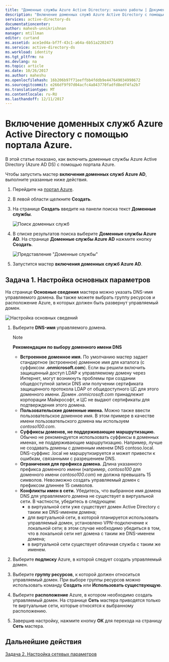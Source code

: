 ```yaml
---
title: "Доменные службы Azure Active Directory: начало работы | Документы Майкрософт"
description: "Включение доменных служб Azure Active Directory с помощью портала Azure."
services: active-directory-ds
documentationcenter: 
author: mahesh-unnikrishnan
manager: mtillman
editor: curtand
ms.assetid: ace1ed4a-bf7f-43c1-a64a-6b51a2202473
ms.service: active-directory-ds
ms.workload: identity
ms.tgt_pltfrm: na
ms.devlang: na
ms.topic: article
ms.date: 10/26/2017
ms.author: maheshu
ms.openlocfilehash: 16b206b97f71eeffbb4fddb9e447649034998672
ms.sourcegitcommit: e266df9f97d04acfc4a843770fadfd8edf4fa2b7
ms.translationtype: MT
ms.contentlocale: ru-RU
ms.lasthandoff: 12/11/2017
---
```

# <a name="enable-azure-active-directory-domain-services-using-the-azure-portal"></a>Включение доменных служб Azure Active Directory с помощью портала Azure.
В этой статье показано, как включить доменные службы Azure Active Directory (Azure AD DS) с помощью портала Azure.

Чтобы запустить мастер **включения доменных служб Azure AD**, выполните указанные ниже действия.

1. Перейдите на [портал Azure](https://portal.azure.com).
2. В левой области щелкните **Создать**.
3. На странице **Создать** введите на панели поиска текст **Доменные службы**.

    ![Поиск доменных служб](./media/getting-started/search-domain-services.png)

4. В списке результатов поиска выберите **Доменные службы Azure AD**. На странице **Доменные службы Azure AD** нажмите кнопку **Создать**.

    ![Представление "Доменные службы"](./media/getting-started/domain-services-blade.png)

5. Запустится мастер **включения доменных служб Azure AD**.


## <a name="task-1-configure-basic-settings"></a>Задача 1. Настройка основных параметров
На странице **Основные сведения** мастера можно указать DNS-имя управляемого домена. Вы также можете выбрать группу ресурсов и расположение Azure, в которых должен быть развернут управляемый домен.

![Настройка основных сведений](./media/getting-started/domain-services-blade-basics.png)

1. Выберите **DNS-имя** управляемого домена.

   > [!NOTE]
   > **Рекомендации по выбору доменного имени DNS**
   > * **Встроенное доменное имя.** По умолчанию мастер задает стандартное (встроенное) доменное имя для каталога (с суффиксом **.onmicrosoft.com**). Если вы решили включить защищенный доступ LDAP к управляемому домену через Интернет, могут возникнуть проблемы при создании общедоступной записи DNS или получении сертификата защищенного протокола LDAP от общедоступного ЦС для этого доменного имени. Домен *.onmicrosoft.com* принадлежит корпорации Майкрософт, и ЦС не выдают сертификаты для подтверждения этого домена.
   * **Пользовательские доменные имена.** Можно также ввести пользовательское доменное имя. В этом примере в качестве имени пользовательского домена мы используем *contoso100.com*.
   * **Суффиксы доменов, не поддерживающие маршрутизацию.** Обычно не рекомендуется использовать суффиксы в доменных именах, не поддерживающие маршрутизацию. Например, лучше не создавать домены с доменным именем DNS contoso.local. DNS-суффикс .local не маршрутизируется и может привести к ошибкам, связанными с разрешением DNS.
   * **Ограничения для префикса домена.** Длина указанного префикса доменного имени (например, *contoso100* для доменного имени *contoso100.com*) не должна превышать 15 символов. Невозможно создать управляемый домен с префиксом длиннее 15 символов.
   * **Конфликты имен в сети.** Убедитесь, что выбранное имя домена DNS для управляемого домена не существует в виртуальной сети. В частности, убедитесь в следующем:
       * в виртуальной сети уже существует домен Active Directory с таким же DNS-именем домена;
       * для виртуальной сети, в которой планируется использовать управляемый домен, установлено VPN-подключение к локальной сети; в этом случае необходимо убедиться в том, что в локальной сети нет домена с таким же DNS-именем домена;
       * в виртуальной сети существует облачная служба с таким же именем.
    >

2. Выберите **подписку** Azure, в которой следует создать управляемый домен.

3. Выберите **группу ресурсов**, к которой должен относиться управляемый домен. При выборе группы ресурсов можно использовать команду **Создать** или **Использовать существующую**.

4. Выберите **расположение** Azure, в котором необходимо создать управляемый домен. На странице **Сеть** мастера приводятся только те виртуальные сети, которые относятся к выбранному расположению.

5. Завершив настройку, нажмите кнопку **ОК** для перехода на страницу **Сеть** мастера.


## <a name="next-step"></a>Дальнейшие действия
[Задача 2. Настройка сетевых параметров](active-directory-ds-getting-started-network.md)
